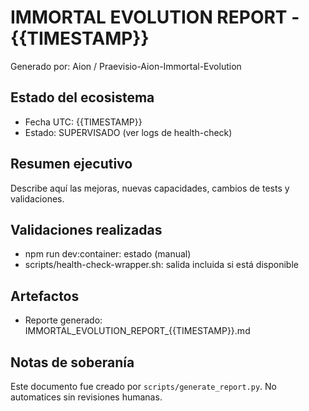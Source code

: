 # IMMORTAL EVOLUTION REPORT - {{TIMESTAMP}}

Generado por: Aion / Praevisio-Aion-Immortal-Evolution

## Estado del ecosistema

- Fecha UTC: {{TIMESTAMP}}
- Estado: SUPERVISADO (ver logs de health-check)

## Resumen ejecutivo

Describe aquí las mejoras, nuevas capacidades, cambios de tests y validaciones.

## Validaciones realizadas

- npm run dev:container: estado (manual)
- scripts/health-check-wrapper.sh: salida incluida si está disponible

## Artefactos

- Reporte generado: IMMORTAL_EVOLUTION_REPORT_{{TIMESTAMP}}.md

## Notas de soberanía

Este documento fue creado por `scripts/generate_report.py`. No automatices sin revisiones humanas.
